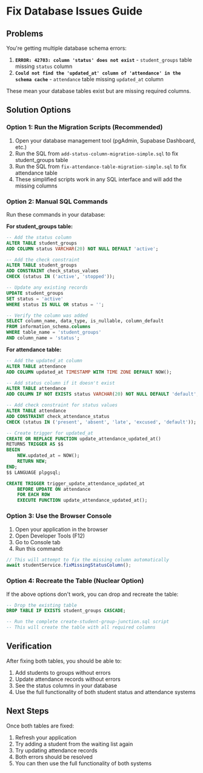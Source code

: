 # Fix Database Issues Guide

## Problems
You're getting multiple database schema errors:

1. **`ERROR: 42703: column 'status' does not exist`** - `student_groups` table missing `status` column
2. **`Could not find the 'updated_at' column of 'attendance' in the schema cache`** - `attendance` table missing `updated_at` column

These mean your database tables exist but are missing required columns.

## Solution Options

### Option 1: Run the Migration Scripts (Recommended)
1. Open your database management tool (pgAdmin, Supabase Dashboard, etc.)
2. Run the SQL from `add-status-column-migration-simple.sql` to fix student_groups table
3. Run the SQL from `fix-attendance-table-migration-simple.sql` to fix attendance table
4. These simplified scripts work in any SQL interface and will add the missing columns

### Option 2: Manual SQL Commands
Run these commands in your database:

**For student_groups table:**
```sql
-- Add the status column
ALTER TABLE student_groups 
ADD COLUMN status VARCHAR(20) NOT NULL DEFAULT 'active';

-- Add the check constraint
ALTER TABLE student_groups 
ADD CONSTRAINT check_status_values 
CHECK (status IN ('active', 'stopped'));

-- Update any existing records
UPDATE student_groups 
SET status = 'active' 
WHERE status IS NULL OR status = '';

-- Verify the column was added
SELECT column_name, data_type, is_nullable, column_default 
FROM information_schema.columns 
WHERE table_name = 'student_groups' 
AND column_name = 'status';
```

**For attendance table:**
```sql
-- Add the updated_at column
ALTER TABLE attendance 
ADD COLUMN updated_at TIMESTAMP WITH TIME ZONE DEFAULT NOW();

-- Add status column if it doesn't exist
ALTER TABLE attendance 
ADD COLUMN IF NOT EXISTS status VARCHAR(20) NOT NULL DEFAULT 'default';

-- Add check constraint for status values
ALTER TABLE attendance 
ADD CONSTRAINT check_attendance_status 
CHECK (status IN ('present', 'absent', 'late', 'excused', 'default'));

-- Create trigger for updated_at
CREATE OR REPLACE FUNCTION update_attendance_updated_at()
RETURNS TRIGGER AS $$
BEGIN
    NEW.updated_at = NOW();
    RETURN NEW;
END;
$$ LANGUAGE plpgsql;

CREATE TRIGGER trigger_update_attendance_updated_at
    BEFORE UPDATE ON attendance
    FOR EACH ROW
    EXECUTE FUNCTION update_attendance_updated_at();
```

### Option 3: Use the Browser Console
1. Open your application in the browser
2. Open Developer Tools (F12)
3. Go to Console tab
4. Run this command:
```javascript
// This will attempt to fix the missing column automatically
await studentService.fixMissingStatusColumn();
```

### Option 4: Recreate the Table (Nuclear Option)
If the above options don't work, you can drop and recreate the table:

```sql
-- Drop the existing table
DROP TABLE IF EXISTS student_groups CASCADE;

-- Run the complete create-student-group-junction.sql script
-- This will create the table with all required columns
```

## Verification
After fixing both tables, you should be able to:
1. Add students to groups without errors
2. Update attendance records without errors
3. See the status columns in your database
4. Use the full functionality of both student status and attendance systems

## Next Steps
Once both tables are fixed:
1. Refresh your application
2. Try adding a student from the waiting list again
3. Try updating attendance records
4. Both errors should be resolved
5. You can then use the full functionality of both systems
